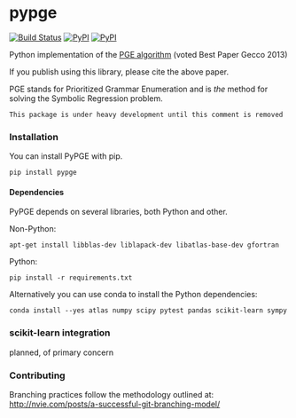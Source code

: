 # pypge

[![Build Status](https://travis-ci.org/verdverm/pypge.svg)](https://travis-ci.org/verdverm/pypge)
[![PyPI](https://img.shields.io/pypi/v/pypge.svg)](https://pypi.python.org/pypi/pypge)
[![PyPI](https://img.shields.io/pypi/dm/pypge.svg)](https://pypi.python.org/pypi/pypge)


Python implementation of the [PGE algorithm](http://dl.acm.org/citation.cfm?id=2463486) 
(voted Best Paper Gecco 2013)

If you publish using this library, please cite the above paper.

PGE stands for Prioritized Grammar Enumeration and is *the* method for solving the Symbolic Regression problem. 

`This package is under heavy development until this comment is removed`


### Installation

You can install PyPGE with pip.

`pip install pypge`

#### Dependencies

PyPGE depends on several libraries, both Python and other.

Non-Python:

`apt-get install libblas-dev liblapack-dev libatlas-base-dev gfortran`

Python:

`pip install -r requirements.txt`

Alternatively you can use conda to install the Python dependencies:

`conda install --yes atlas numpy scipy pytest pandas scikit-learn sympy`

### scikit-learn integration

planned, of primary concern

### Contributing

Branching practices follow the methodology outlined at: http://nvie.com/posts/a-successful-git-branching-model/


